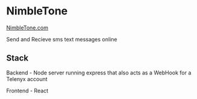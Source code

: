 # NimbleTone
[NimbleTone.com](http://www.NimbleTone.com)

Send and Recieve sms text messages online

## Stack
Backend - Node server running express that also acts as a WebHook for a Telenyx account

Frontend - React 

